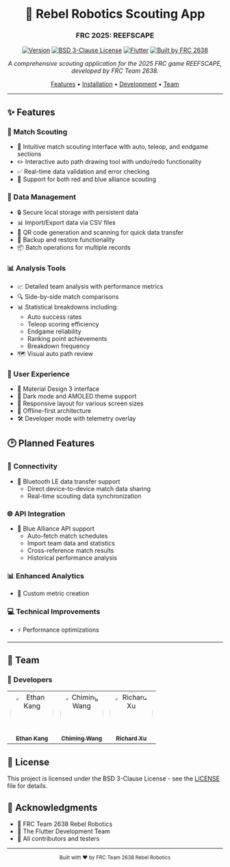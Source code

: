 <div align="center">

# 🤖 Rebel Robotics Scouting App
### FRC 2025: REEFSCAPE

[![Version](https://img.shields.io/badge/version-0.3.5--beta-blue.svg)](https://github.com/rebel-robotics/scouting-app-2025/releases)
[![BSD 3-Clause License](https://img.shields.io/badge/license-BSD%203--Clause-green.svg)](LICENSE)
[![Flutter](https://img.shields.io/badge/flutter-%3E%3D3.0.0-blue.svg)](https://flutter.dev)
[![Built by FRC 2638](https://img.shields.io/badge/built%20by-FRC%202638-red.svg)](https://www.rebel-robotics.org)

*A comprehensive scouting application for the 2025 FRC game REEFSCAPE, developed by FRC Team 2638.*

[Features](#features) •
[Installation](#installation) •
[Development](#development) •
[Team](#team)

</div>

---

## ✨ Features

### 📱 Match Scouting
- 🎯 Intuitive match scouting interface with auto, teleop, and endgame sections
- ✏️ Interactive auto path drawing tool with undo/redo functionality
- ✅ Real-time data validation and error checking
- 🔄 Support for both red and blue alliance scouting

### 💾 Data Management
- 🔒 Secure local storage with persistent data
- 📊 Import/Export data via CSV files
- 📱 QR code generation and scanning for quick data transfer
- 💾 Backup and restore functionality
- 📦 Batch operations for multiple records

### 📊 Analysis Tools
- 📈 Detailed team analysis with performance metrics
- 🔍 Side-by-side match comparisons
- 📊 Statistical breakdowns including:
  - Auto success rates
  - Teleop scoring efficiency
  - Endgame reliability
  - Ranking point achievements
  - Breakdown frequency
- 🗺️ Visual auto path review

### 🎨 User Experience
- 🎨 Material Design 3 interface
- 🌙 Dark mode and AMOLED theme support
- 📱 Responsive layout for various screen sizes
- 🔄 Offline-first architecture
- 🛠️ Developer mode with telemetry overlay

## 🕑 Planned Features

### 📡 Connectivity
- 🔷 Bluetooth LE data transfer support
  - Direct device-to-device match data sharing
  - Real-time scouting data synchronization

### 🌐 API Integration
- 🤖 Blue Alliance API support
  - Auto-fetch match schedules
  - Import team data and statistics
  - Cross-reference match results
  - Historical performance analysis

### 📊 Enhanced Analytics
- 🎯 Custom metric creation

### 💻 Technical Improvements
- ⚡ Performance optimizations

---

## 👥 Team

### 🔧 Developers
<table>
  <tr>
    <td align="center">
      <a href="https://github.com/cresqnt-sys">
        <img src="https://github.com/cresqnt-sys.png" width="100px;" style="border-radius: 50%;" alt="Ethan Kang"/><br />
        <sub><b>Ethan Kang</b></sub>
      </a>
      <br />
      <sub></sub>
    </td>
    <td align="center">
      <a href="https://github.com/2bf">
        <img src="https://github.com/2bf.png" width="100px;" style="border-radius: 50%;" alt="Chiming Wang"/><br />
        <sub><b>Chiming Wang</b></sub>
      </a>
      <br />
      <sub></sub>
    </td>
    <td align="center">
      <a href="https://github.com/Richard28277">
        <img src="https://github.com/Richard28277.png" width="100px;" style="border-radius: 50%;" alt="Richard Xu"/><br />
        <sub><b>Richard Xu</b></sub>
      </a>
      <br />
      <sub></sub>
    </td>
  </tr>
</table>


## 📄 License

This project is licensed under the BSD 3-Clause License - see the [LICENSE](LICENSE) file for details.

## 🙏 Acknowledgments

- 🤖 FRC Team 2638 Rebel Robotics
- 💙 The Flutter Development Team
- 👥 All contributors and testers

---

<div align="center">
  <sub>Built with ❤️ by FRC Team 2638 Rebel Robotics</sub>
</div>
